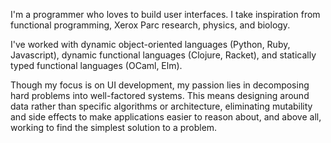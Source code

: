 I'm a programmer who loves to build user interfaces. I take inspiration from
functional programming, Xerox Parc research, physics, and biology.

I've worked with dynamic object-oriented languages (Python, Ruby, Javascript),
dynamic functional languages (Clojure, Racket), and statically typed functional
languages (OCaml, Elm).

Though my focus is on UI development, my passion lies in decomposing hard
problems into well-factored systems. This means designing around data rather
than specific algorithms or architecture, eliminating mutability and side
effects to make applications easier to reason about, and above all, working
to find the simplest solution to a problem.
